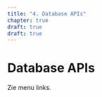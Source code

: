 ```yaml
---
title: "4. Database APIs"
chapter: true
draft: true
draft: true
---
```


# Database APIs

Zie menu links.
